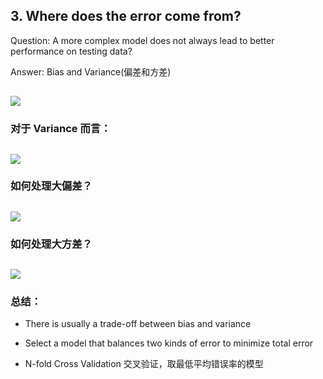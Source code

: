 ## 3. Where does the error come from? 

Question: A more complex model does not always lead to better performance on testing data?

Answer: Bias and Variance(偏差和方差)

![](https://github.com/steveLauwh/DeepLearning-notes/raw/master/Hung-yi%20Lee%20Machine%20Learning%20Notes/image/3.1.PNG)
---

### 对于 Variance 而言：

![](https://github.com/steveLauwh/DeepLearning-notes/raw/master/Hung-yi%20Lee%20Machine%20Learning%20Notes/image/3.2.PNG)
---

### 如何处理大偏差？

![](https://github.com/steveLauwh/DeepLearning-notes/raw/master/Hung-yi%20Lee%20Machine%20Learning%20Notes/image/3.3.PNG)
---

### 如何处理大方差？

![](https://github.com/steveLauwh/DeepLearning-notes/raw/master/Hung-yi%20Lee%20Machine%20Learning%20Notes/image/3.4.PNG)
---

### 总结：

* There is usually a trade-off between bias and variance

* Select a model that balances two kinds of error to minimize total error

* N-fold Cross Validation 交叉验证，取最低平均错误率的模型

